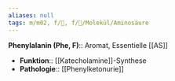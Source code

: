 ```yaml
---
aliases: null
tags: m/m02, f/🧪, f/🧪/Molekül/Aminosäure
---
```

**Phenylalanin (Phe, F)**:: Aromat, Essentielle [[AS]]
- **Funktion**:: [[Katecholamine]]-Synthese
- **Pathologie**:: [[Phenylketonurie]]
